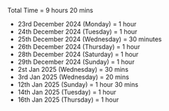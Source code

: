 Total Time = 9 hours 20 mins

- 23rd December 2024 (Monday) = 1 hour
- 24th December 2024 (Tuesday) = 1 hour
- 25th December 2024 (Wednesday) = 30 minutes
- 26th December 2024 (Thursday) = 1 hour
- 28th December 2024 (Saturday) = 1 hour
- 29th December 2024 (Sunday) = 1 hour
- 2st Jan 2025 (Wednesday) = 30 mins
- 3rd Jan 2025 (Wednesday) = 20 mins
- 12th Jan 2025 (Sunday) = 1 hour 30 mins
- 14th Jan 2025 (Tuesday) = 1 hour
- 16th Jan 2025 (Thursday) = 1 hour
